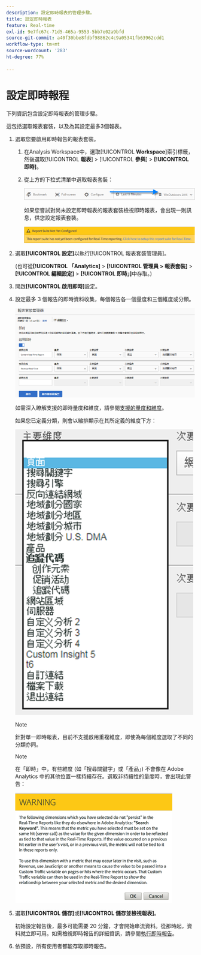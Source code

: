 ```yaml
---
description: 設定即時報表的管理步驟。
title: 設定即時報表
feature: Real-time
exl-id: 9e7fc67c-71d5-465a-9553-5bb7e02a9bfd
source-git-commit: a40f30bbe8fdbf98862c4c9a05341fb63962cdd1
workflow-type: tm+mt
source-wordcount: '283'
ht-degree: 77%

---
```


# 設定即時報程

下列資訊包含設定即時報表的管理步驟。

這包括選取報表套裝，以及為其設定最多3個報表。

1. 選取您要啟用即時報告的報表套裝。

   1. 在Analysis Workspace中，選取&#x200B;[!UICONTROL **Workspace**]&#x200B;索引標籤，然後選取&#x200B;[!UICONTROL **報表**] > [!UICONTROL **參與**] > **[!UICONTROL 即時]**。

   1. 從上方的下拉式清單中選取報表套裝：

      ![](/help/admin/admin/c-manage-report-suites/c-edit-report-suites/realtime/assets/report_suite_selector.png)

      如果您嘗試對尚未設定即時報表的報表套裝檢視即時報表，會出現一則訊息，供您設定報表套裝。

      ![](/help/admin/admin/c-manage-report-suites/c-edit-report-suites/realtime/assets/rep_suite_not_set_up.png)

1. 選取&#x200B;**[!UICONTROL 設定]**&#x200B;以執行[!UICONTROL 報表套裝管理員]。

   (也可從&#x200B;**[!UICONTROL 「Analytics]** > **[!UICONTROL 管理員 > 報表套裝]** > **[!UICONTROL 編輯設定]** > **[!UICONTROL 即時」]**&#x200B;中存取。)

1. 開啟&#x200B;**[!UICONTROL 啟用即時]**&#x200B;設定。
1. 設定最多 3 個報告的即時資料收集，每個報告各一個量度和三個維度或分類。

   ![](assets/real_time_admin.png)

   如需深入瞭解支援的即時量度和維度，請參閱[支援的量度和維度](/help/admin/admin/c-manage-report-suites/c-edit-report-suites/realtime/realtime-metrics.md)。

   如果您已定義分類，則會以縮排顯示在其所定義的維度下方：

   ![](assets/classifications.png)

   >[!NOTE]
   >
   >針對單一即時報表，目前不支援啟用重複維度，即使為每個維度選取了不同的分類亦同。

   >[!NOTE]
   >
   >在「即時」中，有些維度 (如「搜尋關鍵字」或「產品」) 不會像在 Adobe Analytics 中的其他位置一樣持續存在。選取非持續性的量度時，會出現此警告：

   ![](/help/admin/admin/c-manage-report-suites/c-edit-report-suites/realtime/assets/warning_dimensions.png)

1. 選取&#x200B;**[!UICONTROL 儲存]**&#x200B;或&#x200B;**[!UICONTROL 儲存並檢視報表]**。

   初始設定報告後，最多可能需要 20 分鐘，才會開始串流資料。從那時起，資料就立即可用。如需檢視即時報告的詳細資訊，請參閱[執行即時報告](https://experienceleague.adobe.com/docs/analytics/analyze/reports-analytics/t-running-report-types.html?lang=zh-Hant)。

1. 依預設，所有使用者都能存取即時報告。
